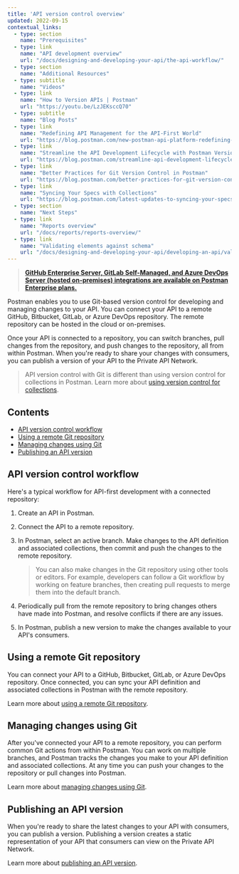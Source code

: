 ```yaml
---
title: 'API version control overview'
updated: 2022-09-15
contextual_links:
  - type: section
    name: "Prerequisites"
  - type: link
    name: "API development overview"
    url: "/docs/designing-and-developing-your-api/the-api-workflow/"
  - type: section
    name: "Additional Resources"
  - type: subtitle
    name: "Videos"
  - type: link
    name: "How to Version APIs | Postman"
    url: "https://youtu.be/LzJEKsccQ70"
  - type: subtitle
    name: "Blog Posts"
  - type: link
    name: "Redefining API Management for the API-First World"
    url: "https://blog.postman.com/new-postman-api-platform-redefining-api-management-for-api-first-world"
  - type: link
    name: "Streamline the API Development Lifecycle with Postman Version Control"
    url: "https://blog.postman.com/streamline-api-development-lifecycle-with-postman-version-control/"
  - type: link
    name: "Better Practices for Git Version Control in Postman"
    url: "https://blog.postman.com/better-practices-for-git-version-control-in-postman/"
  - type: link
    name: "Syncing Your Specs with Collections"
    url: "https://blog.postman.com/latest-updates-to-syncing-your-specs-with-collections/"
  - type: section
    name: "Next Steps"
  - type: link
    name: "Reports overview"
    url: "/docs/reports/reports-overview/"
  - type: link
    name: "Validating elements against schema"
    url: "/docs/designing-and-developing-your-api/developing-an-api/validating-elements-against-schema/"
---
```


> **[GitHub Enterprise Server, GitLab Self-Managed, and Azure DevOps Server (hosted on-premises) integrations are available on Postman Enterprise plans.](https://www.postman.com/pricing)**

Postman enables you to use Git-based version control for developing and managing changes to your API. You can connect your API to a remote GitHub, Bitbucket, GitLab, or Azure DevOps repository. The remote repository can be hosted in the cloud or on-premises.

Once your API is connected to a repository, you can switch branches, pull changes from the repository, and push changes to the repository, all from within Postman. When you're ready to share your changes with consumers, you can publish a version of your API to the Private API Network.

> API version control with Git is different than using version control for collections in Postman. Learn more about [using version control for collections](/docs/collaborating-in-postman/version-control/).

## Contents

* [API version control workflow](#api-version-control-workflow)
* [Using a remote Git repository](#using-a-remote-git-repository)
* [Managing changes using Git](#managing-changes-using-git)
* [Publishing an API version](#publishing-an-api-version)

## API version control workflow

Here's a typical workflow for API-first development with a connected repository:

1. Create an API in Postman.
1. Connect the API to a remote repository.
1. In Postman, select an active branch. Make changes to the API definition and associated collections, then commit and push the changes to the remote repository.

    > You can also make changes in the Git repository using other tools or editors. For example, developers can follow a Git workflow by working on feature branches, then creating pull requests to merge them into the default branch.

1. Periodically pull from the remote repository to bring changes others have made into Postman, and resolve conflicts if there are any issues.
1. In Postman, publish a new version to make the changes available to your API's consumers.

## Using a remote Git repository

You can connect your API to a GitHub, Bitbucket, GitLab, or Azure DevOps repository. Once connected, you can sync your API definition and associated collections in Postman with the remote repository.

Learn more about [using a remote Git repository](/docs/designing-and-developing-your-api/versioning-an-api/using-external-git-repo/).

## Managing changes using Git

After you've connected your API to a remote repository, you can perform common Git actions from within Postman. You can work on multiple branches, and Postman tracks the changes you make to your API definition and associated collections. At any time you can push your changes to the repository or pull changes into Postman.

Learn more about [managing changes using Git](/docs/designing-and-developing-your-api/versioning-an-api/managing-git-changes/).

## Publishing an API version

When you're ready to share the latest changes to your API with consumers, you can publish a version. Publishing a version creates a static representation of your API that consumers can view on the Private API Network.

Learn more about [publishing an API version](/docs/designing-and-developing-your-api/versioning-an-api/api-versions/).
